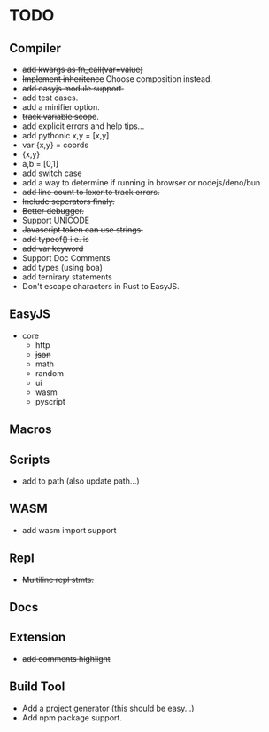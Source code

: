 # TODO

## Compiler
- ~~add kwargs as fn_call(var=value)~~
- ~~Implement inheritence~~ Choose composition instead.
- ~~add easyjs module support.~~
- add test cases.
- add a minifier option.
- ~~track variable scope~~.
- add explicit errors and help tips...
- add pythonic x,y = [x,y]
- var {x,y} = coords
- {x,y}
- a,b = [0,1]
- add switch case
- add a way to determine if running in browser or nodejs/deno/bun
- ~~add line count to lexer to track errors.~~
- ~~Include seperators finaly.~~
- ~~Better debugger.~~
- Support UNICODE 
- ~~Javascript token can use strings.~~
- ~~add typeof() i.e. is~~
- ~~add var keyword~~
- Support Doc Comments
- add types (using boa)
- add ternirary statements
- Don't escape characters in Rust to EasyJS.

## EasyJS
- core
    - http
    - ~~json~~
    - math
    - random
    - ui
    - wasm
    - pyscript

## Macros

## Scripts
- add to path (also update path...)

## WASM
- add wasm import support

## Repl
- ~~Multiline repl stmts.~~

## Docs

## Extension
- ~~add comments highlight~~

## Build Tool
- Add a project generator (this should be easy...)
- Add npm package support.